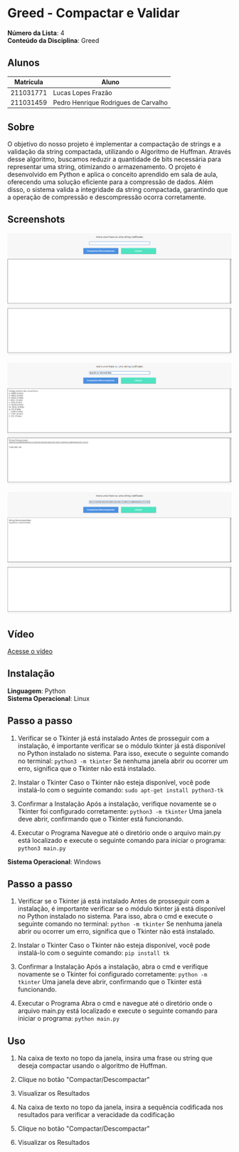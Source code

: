 # Greed - Compactar e Validar

**Número da Lista**: 4<br>
**Conteúdo da Disciplina**: Greed<br>

## Alunos

| Matrícula | Aluno                                |
| --------- | ------------------------------------ |
| 211031771 | Lucas Lopes Frazão                   |
| 211031459 | Pedro Henrique Rodrigues de Carvalho |

## Sobre 

O objetivo do nosso projeto é implementar a compactação de strings e a validação da string compactada, utilizando o Algoritmo de Huffman. Através desse algoritmo, buscamos reduzir a quantidade de bits necessária para representar uma string, otimizando o armazenamento. O projeto é desenvolvido em Python e aplica o conceito aprendido em sala de aula, oferecendo uma solução eficiente para a compressão de dados. Além disso, o sistema valida a integridade da string compactada, garantindo que a operação de compressão e descompressão ocorra corretamente.

## Screenshots

![Screenshoot_1](./assets/screenshot_1.png)

![Screenshoot_2](./assets/screenshot_2.png)

![Screenshoot_3](./assets/screenshot_3.png)

## Vídeo

[Acesse o vídeo](https://youtu.be/x1UZCURrCNI)

## Instalação 
**Linguagem**: Python<br>
**Sistema Operacional**: Linux<br>

## Passo a passo

1. Verificar se o Tkinter já está instalado
Antes de prosseguir com a instalação, é importante verificar se o módulo tkinter já está disponível no Python instalado no sistema. Para isso, execute o seguinte comando no terminal:
`
python3 -m tkinter
`
Se nenhuma janela abrir ou ocorrer um erro, significa que o Tkinter não está instalado.

2. Instalar o Tkinter
Caso o Tkinter não esteja disponível, você pode instalá-lo com o seguinte comando:
`
sudo apt-get install python3-tk
`

3. Confirmar a Instalação
Após a instalação, verifique novamente se o Tkinter foi configurado corretamente:
`
python3 -m tkinter
`
Uma janela deve abrir, confirmando que o Tkinter está funcionando.

4. Executar o Programa
Navegue até o diretório onde o arquivo main.py está localizado e execute o seguinte comando para iniciar o programa:
`
python3 main.py
`

**Sistema Operacional**: Windows<br>

## Passo a passo

1. Verificar se o Tkinter já está instalado
Antes de prosseguir com a instalação, é importante verificar se o módulo tkinter já está disponível no Python instalado no sistema. Para isso, abra o cmd e execute o seguinte comando no terminal:
`
python -m tkinter
`
Se nenhuma janela abrir ou ocorrer um erro, significa que o Tkinter não está instalado.

2. Instalar o Tkinter
Caso o Tkinter não esteja disponível, você pode instalá-lo com o seguinte comando:
`
pip install tk
`

3. Confirmar a Instalação
Após a instalação, abra o cmd e verifique novamente se o Tkinter foi configurado corretamente:
`
python -m tkinter
`
Uma janela deve abrir, confirmando que o Tkinter está funcionando.

4. Executar o Programa
Abra o cmd e navegue até o diretório onde o arquivo main.py está localizado e execute o seguinte comando para iniciar o programa:
`
python main.py
`

## Uso 
1. Na caixa de texto no topo da janela, insira uma frase ou string que deseja compactar usando o algoritmo de Huffman.

2. Clique no botão "Compactar/Descompactar"

3. Visualizar os Resultados

4. Na caixa de texto no topo da janela, insira a sequência codificada nos resultados para verificar a veracidade da codificação

5. Clique no botão "Compactar/Descompactar"

6. Visualizar os Resultados